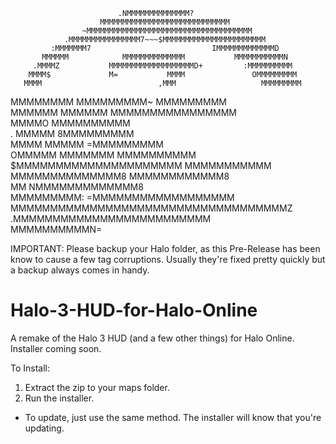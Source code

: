                             .NMMMMMMMMMMMMMM?                                   
                        MMMMMMMMMMMMMMMMMMMMMMMMMMMMM                           
                    ~MMMMMMMMMMMMMMMMMMMMMMMMMMMMMMMMMMMMM                      
                .MMMMMMMMMMMMMMMM7~~~$MMMMMMMMMMMMMMMMMMMMMMM                   
             :MMMMMMM7                           IMMMMMMMMMMMMMD                
           MMMMMM            MMMMMMMMMMMMMM           MMMMMMMMMMMN              
         .MMMMZ           MMMMMMMMMMMMMMMMMMMD+         :MMMMMMMMMM             
        MMMM$             M=           MMMM               OMMMMMMMMM            
       MMMM                          ,MMM                   MMMMMMMMM           
  MMMMMMMM                         MMMMMMMMM~                MMMMMMMMM          
   MMMMMM                                 MMMMMM             MMMMMMMMMMMMMMMM   
                                             MMMMO           MMMMMMMMMM         
                     .                       MMMMM          8MMMMMMMMM          
                    MMMM                     MMMMM         =MMMMMMMMM           
                      OMMMMM              MMMMMMM         MMMMMMMMMM            
                         $MMMMMMMMMMMMMMMMMMMMM         MMMMMMMMMMM             
                            MMMMMMMMMMMMMM8          MMMMMMMMMMMM8              
                    MM                           NMMMMMMMMMMMMM8                
                   MMMMMMMMM:             =MMMMMMMMMMMMMMMMMM                   
                      MMMMMMMMMMMMMMMMMMMMMMMMMMMMMMMMMMMZ                      
                           .MMMMMMMMMMMMMMMMMMMMMMMMM                           
                                 MMMMMMMMMMN=                                   

IMPORTANT: Please backup your Halo folder, as this Pre-Release has been know to cause a few tag corruptions. 
Usually they're fixed pretty quickly but a backup always comes in handy.

# Halo-3-HUD-for-Halo-Online
A remake of the Halo 3 HUD (and a few other things) for Halo Online. Installer coming soon.

To Install:
1. Extract the zip to your maps folder.
2. Run the installer.

- To update, just use the same method. The installer will know that you're updating.

